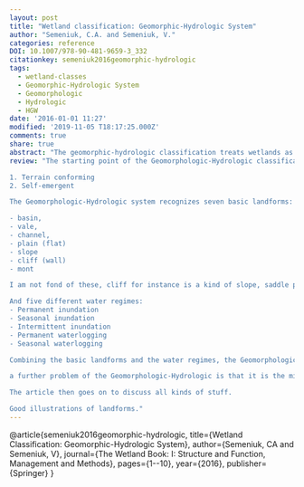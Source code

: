 ```yaml
---
layout: post
title: "Wetland classification: Geomorphic-Hydrologic System"
author: "Semeniuk, C.A. and Semeniuk, V."
categories: reference
DOI: 10.1007/978-90-481-9659-3_332
citationkey: semeniuk2016geomorphic-hydrologic
tags:
  - wetland-classes
  - Geomorphic-Hydrologic System
  - Geomorphologic
  - Hydrologic
  - HGW
date: '2016-01-01 11:27'
modified: '2019-11-05 T18:17:25.000Z'
comments: true
share: true
abstract: "The geomorphic-hydrologic classification treats wetlands as wet landforms, with wetlands being defined as 'areas of permanently, seasonally, or intermittently waterlogged to inundated soils, sediments, or land, whether natural or artificial, fresh to saline' without recourse to identifying the vegetation type that may inhabit them. Water, through its geological/geomorphic, hydrological, and biotic interactions also drives biological productivity resulting in these wet landforms being inhabited by mosses, sedges, reeds, rushes, heaths, and forests. In the geomorphic-hydrologic classification, wetlands are separated into two fundamentally different types: 1. terrain-conforming, occurring in hollows and channels, covering plains/flats, and residing on vales, slopes, cliffs, and hill-tops; these may generate wetland sedimentary deposits, or they may simply be wetted land surfaces without any sedimentary deposits; and 2. self-emergent wetlands whose deposits accrete and rise into mounds above the land surface. Based on landform type and water regime 22 non-genetic primary categories of terrain-conforming wetlands are recognised which can be further subdivided by using descriptors such as size, shape, water salinity, vegetation cover, amongst others. Self-emergent wetlands can be differentiated into several types based on the composition of their accretionary material. The objective of the geomorphic-hydrologic wetland classification is to capture the global range of wetland types, and to base the classification and its associated descriptors on a hierarchical and systematic treatment of the two fundamental factors which determine the existence of wetlands: Land and water."
review: "The starting point of the Geomorphologic-Hydrologic classification is a simplified land + water based classification. Combining the mineral landform and its (water related) filling. Two main classes are recognized:

1. Terrain conforming
2. Self-emergent

The Geomorphologic-Hydrologic system recognizes seven basic landforms:

- basin,
- vale,
- channel,
- plain (flat)
- slope
- cliff (wall)
- mont

I am not fond of these, cliff for instance is a kind of slope, saddle point is missing, and only one type of vale. The forms are not mathematically defined, at least not in this paper.

And five different water regimes:
- Permanent inundation
- Seasonal inundation
- Intermittent inundation
- Permanent waterlogging
- Seasonal waterlogging

Combining the basic landforms and the water regimes, the Geomorphologic-Hydrologic system identifies 22 different primary categories of wetlands. The labeling is esoteric, Wittgenstein would not have liked it.

a further problem of the Geomorphologic-Hydrologic is that it is the mineral bedding that determines the landform, and without ground penetrating observations, this can not be determined.

The article then goes on to discuss all kinds of stuff.

Good illustrations of landforms."
---
```

@article{semeniuk2016geomorphic-hydrologic,
  title={Wetland Classification: Geomorphic-Hydrologic System},
  author={Semeniuk, CA and Semeniuk, V},
  journal={The Wetland Book: I: Structure and Function, Management and Methods},
  pages={1--10},
  year={2016},
  publisher={Springer}
}
